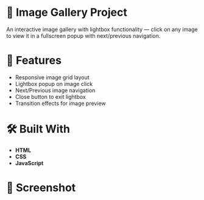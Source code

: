 # 📸 Image Gallery Project
An interactive image gallery with lightbox functionality — click on any image to view it in a fullscreen popup with next/previous navigation.

# 🚀 Features
* Responsive image grid layout
* Lightbox popup on image click
* Next/Previous image navigation
* Close button to exit lightbox
* Transition effects for image preview
  
# 🛠️ Built With
* **HTML**
* **CSS**
* **JavaScript**

# 📌 Screenshot




